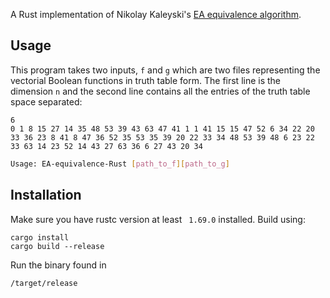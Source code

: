 A Rust implementation of Nikolay Kaleyski's [EA equivalence algorithm](https://link.springer.com/article/10.1007/s12095-021-00513-y). 

## Usage
This program takes two inputs, `f` and `g`  which are two files representing the vectorial Boolean functions in truth table form. The first line is the dimension `n` and the second line contains all the entries of the truth table space separated:
```
6
0 1 8 15 27 14 35 48 53 39 43 63 47 41 1 1 41 15 15 47 52 6 34 22 20 33 36 23 8 41 8 47 36 52 35 53 35 39 20 22 33 34 48 53 39 48 6 23 22 33 63 14 23 52 14 43 27 63 36 6 27 43 20 34 
```

```sh
Usage: EA-equivalence-Rust [path_to_f][path_to_g]
```

## Installation

Make sure you have rustc version at least ` 1.69.0` installed.
Build using:

```
cargo install
cargo build --release
```

Run the binary found in
```
/target/release
```